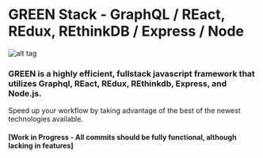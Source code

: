 # GREEN Stack - GraphQL / REact, REdux, REthinkDB / Express / Node
![alt tag](https://cloud.githubusercontent.com/assets/14098106/16669927/215a6390-4455-11e6-94c5-8a64b93124ec.png)
### GREEN is a highly efficient, fullstack javascript framework that utilizes Graphql, REact, REdux, REthinkdb, Express, and Node.js.
Speed up your workflow by taking advantage of the best of the newest technologies available.
#### [Work in Progress - All commits should be fully functional, although lacking in features]
